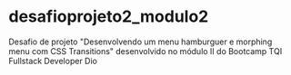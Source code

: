# desafioprojeto2_modulo2
Desafio de projeto "Desenvolvendo um menu hamburguer e morphing menu com CSS Transitions" desenvolvido no módulo II do Bootcamp TQI Fullstack Developer Dio 
